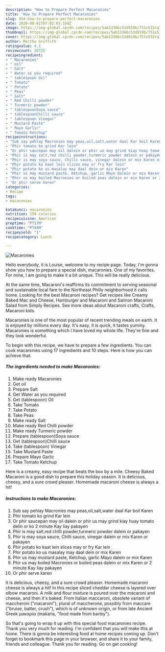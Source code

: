 ```yaml
---
description: "How to Prepare Perfect Macaronies"
title: "How to Prepare Perfect Macaronies"
slug: 454-how-to-prepare-perfect-macaronies
date: 2020-08-01T07:02:03.558Z
image: https://img-global.cpcdn.com/recipes/5ab13366c53d919b/751x532cq70/macaronies-recipe-main-photo.jpg
thumbnail: https://img-global.cpcdn.com/recipes/5ab13366c53d919b/751x532cq70/macaronies-recipe-main-photo.jpg
cover: https://img-global.cpcdn.com/recipes/5ab13366c53d919b/751x532cq70/macaronies-recipe-main-photo.jpg
author: Martha Griffith
ratingvalue: 4.1
reviewcount: 10725
recipeingredient:
- " Macaronies"
- " oil"
- " Salt"
- " Water as you required"
- " tablespoon Oil"
- " Tomato"
- " Potato"
- " Peas"
- " Salt"
- " Red Chilli powder"
- " Turmeric powder"
- " tablespoonSoya sauce"
- " tablespoonChilli sauce"
- " tablespoon Vinegar"
- " Mustard Paste"
- " Mayo Garlic"
- " Tomato Ketchup"
recipeinstructions:
- "Sub say pehlay Macronies may peas,oil,salt,water daal Kar boil Karen"
- "Phir tomato ko grind Kar lein"
- "Or phir saucepan may oil dalein or phir us may grind kiay huay tomato delin or ko 2 minute Kay liay pakayen"
- "Phir is may salt,red chilli powder,turmeric powder dalein or pakayen"
- "Phir is may soya sauce, Chilli sauce, vinegar dalein or mix Karen or pakayen"
- "Phir potato ko kaat lein slices may or fry Kar lein"
- "Phir potato ko us masalay may daal dein or mix Karen"
- "Phir us may mustard paste, Ketchup, garlic Mayo dalein or mix Karen"
- "Phir us may boiled Macronies or boiled peas dalein or mix Karen or 2 minute Kay liay pakayen"
- "Or phir serve karen"
categories:
- Recipe
tags:
- macaronies

katakunci: macaronies 
nutrition: 159 calories
recipecuisine: American
preptime: "PT17M"
cooktime: "PT44M"
recipeyield: "1"
recipecategory: Lunch

---
```



![Macaronies](https://img-global.cpcdn.com/recipes/5ab13366c53d919b/751x532cq70/macaronies-recipe-main-photo.jpg)

Hello everybody, it is Louise, welcome to my recipe page. Today, I'm gonna show you how to prepare a special dish, macaronies. One of my favorites. For mine, I am going to make it a bit unique. This will be really delicious.

At the same time, Macaroni&#39;s reaffirms its commitment to serving seasonal and sustainable local fare to the Northeast Philly neighborhood it calls home. Looking for the best Macaroni recipes? Get recipes like Creamy Baked Mac and Cheese, Hamburger and Macaroni and Salmon Macaroni Salad from Simply Recipes. See more ideas about Macaroni crafts, Crafts, Macaroni kids.

Macaronies is one of the most popular of recent trending meals on earth. It is enjoyed by millions every day. It's easy, it is quick, it tastes yummy. Macaronies is something which I have loved my whole life. They're fine and they look wonderful.


To begin with this recipe, we have to prepare a few ingredients. You can cook macaronies using 17 ingredients and 10 steps. Here is how you can achieve that.

<!--inarticleads1-->

##### The ingredients needed to make Macaronies:

1. Make ready  Macaronies
1. Get  oil
1. Prepare  Salt
1. Get  Water as you required
1. Get  (tablespoon) Oil
1. Take  Tomato
1. Take  Potato
1. Take  Peas
1. Make ready  Salt
1. Make ready  Red Chilli powder
1. Make ready  Turmeric powder
1. Prepare  (tablespoon)Soya sauce
1. Get  (tablespoon)Chilli sauce
1. Take  (tablespoon) Vinegar
1. Take  Mustard Paste
1. Prepare  Mayo Garlic
1. Take  Tomato Ketchup


Here is a creamy, easy recipe that beats the box by a mile. Cheesy Baked Macaroni is a good dish to prepare this holiday season. It is delicious, cheesy, and a sure crowd pleaser. Homemade macaroni cheese is always a hit! 

<!--inarticleads2-->

##### Instructions to make Macaronies:

1. Sub say pehlay Macronies may peas,oil,salt,water daal Kar boil Karen
1. Phir tomato ko grind Kar lein
1. Or phir saucepan may oil dalein or phir us may grind kiay huay tomato delin or ko 2 minute Kay liay pakayen
1. Phir is may salt,red chilli powder,turmeric powder dalein or pakayen
1. Phir is may soya sauce, Chilli sauce, vinegar dalein or mix Karen or pakayen
1. Phir potato ko kaat lein slices may or fry Kar lein
1. Phir potato ko us masalay may daal dein or mix Karen
1. Phir us may mustard paste, Ketchup, garlic Mayo dalein or mix Karen
1. Phir us may boiled Macronies or boiled peas dalein or mix Karen or 2 minute Kay liay pakayen
1. Or phir serve karen


It is delicious, cheesy, and a sure crowd pleaser. Homemade macaroni cheese is always a hit! In this recipe sliced cheddar cheese is layered over elbow macaroni. A milk and flour mixture is poured over the macaroni and cheese, and then it&#39;s baked. From Italian maccaroni, obsolete variant of maccheroni (&#34;macaroni&#34;), plural of maccherone, possibly from maccare (&#34;bruise, batter, crush&#34;), which is of unknown origin, or from late Ancient Greek μακαρία (makaría, &#34;food made from barley&#34;). 

So that's going to wrap it up with this special food macaronies recipe. Thank you very much for reading. I'm confident that you will make this at home. There is gonna be interesting food at home recipes coming up. Don't forget to bookmark this page in your browser, and share it to your family, friends and colleague. Thank you for reading. Go on get cooking!

